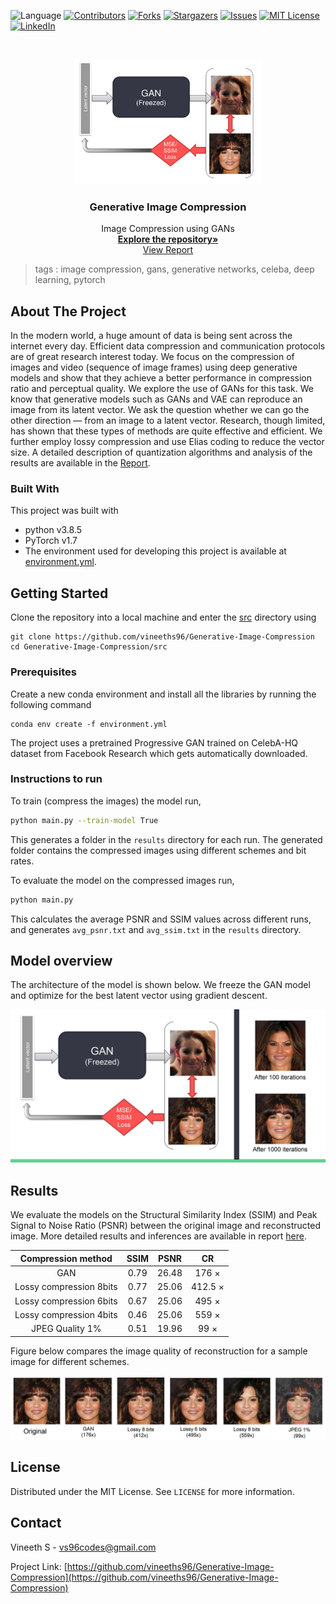  ![Language](https://img.shields.io/badge/language-python--3.8.5-blue) [![Contributors][contributors-shield]][contributors-url] [![Forks][forks-shield]][forks-url] [![Stargazers][stars-shield]][stars-url] [![Issues][issues-shield]][issues-url] [![MIT License][license-shield]][license-url] [![LinkedIn][linkedin-shield]][linkedin-url]

<!-- PROJECT LOGO -->
<br />

<p align="center">
  <a href="https://github.com/vineeths96/Generative-Image-Compression">
    <img src="docs/readme/gan.png" alt="Logo" width="300" height="200">
  </a>
  <h3 align="center">Generative Image Compression</h3>
  <p align="center">
    Image Compression using GANs
    <br />
    <a href=https://github.com/vineeths96/Generative-Image-Compression><strong>Explore the repository»</strong></a>
    <br />
    <a href=https://github.com/vineeths96/Generative-Image-Compression/blob/master/docs/report.pdf>View Report</a>
  </p>

</p>

> tags : image compression, gans, generative networks, celeba, deep learning, pytorch 



<!-- ABOUT THE PROJECT -->

## About The Project

In the modern world, a huge amount of data is being sent across the internet every day. Efficient data compression and communication protocols are of great research interest today. We focus on the compression of images and video (sequence of image frames) using deep generative models and show
that they achieve a better performance in compression ratio and perceptual quality. We explore the use of GANs for this task. We know that generative models such as GANs and VAE can reproduce an image from its latent vector. We ask the question whether we can go the other direction — from an image to a latent vector. Research, though limited, has shown that these types of methods are quite effective and efficient. We further employ lossy compression and use Elias coding to reduce the vector size. A detailed description of quantization algorithms and analysis of the results are available in the [Report](./docs/report.pdf).



### Built With
This project was built with 

* python v3.8.5
* PyTorch v1.7
* The environment used for developing this project is available at [environment.yml](environment.yml).



<!-- GETTING STARTED -->

## Getting Started

Clone the repository into a local machine and enter the [src](src) directory using

```shell
git clone https://github.com/vineeths96/Generative-Image-Compression
cd Generative-Image-Compression/src
```

### Prerequisites

Create a new conda environment and install all the libraries by running the following command

```shell
conda env create -f environment.yml
```

The project uses a pretrained Progressive GAN trained on CelebA-HQ dataset from Facebook Research which gets automatically downloaded. 

### Instructions to run

To train (compress the images) the model run,

```sh
python main.py --train-model True
```

This generates a folder in the `results` directory for each run. The generated folder contains the compressed images using different schemes and bit rates.

To evaluate the model on the compressed images run,

```sh
python main.py 
```

This calculates the average PSNR and SSIM values across different runs, and generates `avg_psnr.txt` and `avg_ssim.txt` in the `results` directory.



## Model overview

The architecture of the model is shown below. We freeze the GAN model and optimize for the best latent vector using gradient descent.

![Transformer](./docs/readme/model.jpg)



<!-- RESULTS -->

## Results

We evaluate the models on the Structural Similarity Index (SSIM) and Peak Signal to Noise Ratio (PSNR) between the original image and reconstructed image. More detailed results and inferences are available in report [here](./docs/report.pdf).

| Compression method | SSIM | PSNR | CR |
| :------------------------------------------: | :-----------------: | :------------------------------------------: | :------------------------------------------: |
| GAN        | 0.79 | 26.48 | 176 × |
| Lossy compression 8bits | 0.77 | 25.06 | 412.5 × |
| Lossy compression 6bits | 0.67 | 25.06 |  495 ×  |
| Lossy compression 4bits | 0.46 | 25.06 |  559 ×  |
|     JPEG Quality 1%     | 0.51 | 19.96 | 99 × |

Figure below compares the image quality of reconstruction for a sample image for different schemes.

![Transformer](./docs/readme/results.jpg)

<!-- LICENSE -->

## License

Distributed under the MIT License. See `LICENSE` for more information.



<!-- CONTACT -->
## Contact

Vineeth S - vs96codes@gmail.com

Project Link: [https://github.com/vineeths96/Generative-Image-Compression](https://github.com/vineeths96/Generative-Image-Compression)






<!-- MARKDOWN LINKS & IMAGES -->
<!-- https://www.markdownguide.org/basic-syntax/#reference-style-links -->

[contributors-shield]: https://img.shields.io/github/contributors/vineeths96/Generative-Image-Compression.svg?style=flat-square
[contributors-url]: https://github.com/vineeths96/Generative-Image-Compression/graphs/contributors
[forks-shield]: https://img.shields.io/github/forks/vineeths96/Generative-Image-Compression.svg?style=flat-square
[forks-url]: https://github.com/vineeths96/Generative-Image-Compression/network/members
[stars-shield]: https://img.shields.io/github/stars/vineeths96/Generative-Image-Compression.svg?style=flat-square
[stars-url]: https://github.com/vineeths96/Generative-Image-Compression/stargazers
[issues-shield]: https://img.shields.io/github/issues/vineeths96/Generative-Image-Compression.svg?style=flat-square
[issues-url]: https://github.com/vineeths96/Generative-Image-Compression/issues
[license-shield]: https://img.shields.io/badge/License-MIT-yellow.svg
[license-url]: https://github.com/vineeths96/Generative-Image-Compression/blob/master/LICENSE
[linkedin-shield]: https://img.shields.io/badge/-LinkedIn-black.svg?style=flat-square&logo=linkedin&colorB=555
[linkedin-url]: https://linkedin.com/in/vineeths

